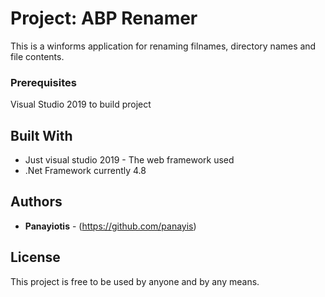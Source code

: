 # Project: ABP Renamer

This is a winforms application for renaming filnames, directory names and file contents.

### Prerequisites

Visual Studio 2019 to build project

## Built With

* Just visual studio 2019 - The web framework used
* .Net Framework currently 4.8

## Authors

* **Panayiotis** - (https://github.com/panayis)

## License

This project is free to be used by anyone and by any means.

